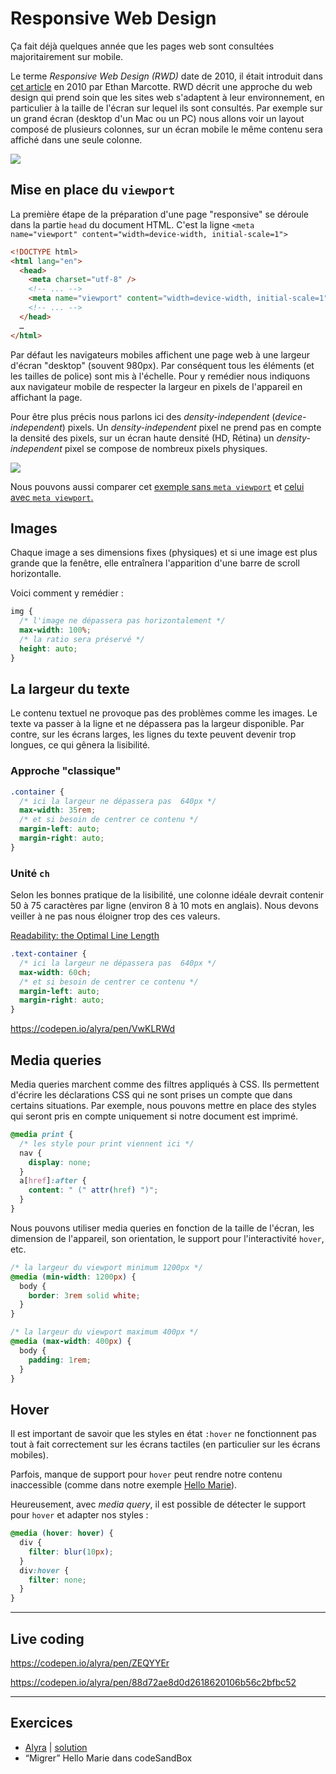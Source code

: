 # Responsive Web Design

Ça fait déjà quelques année que les pages web sont consultées majoritairement sur mobile.

Le terme _Responsive Web Design (RWD)_ date de 2010, il était introduit dans [cet article](https://alistapart.com/article/responsive-web-design/) en 2010 par Ethan Marcotte. RWD décrit une approche du web design qui prend soin que les sites web s'adaptent à leur environnement, en particulier à la taille de l'écran sur lequel ils sont consultés. Par exemple sur un grand écran (desktop d'un Mac ou un PC) nous allons voir un layout composé de plusieurs colonnes, sur un écran mobile le même contenu sera affiché dans une seule colonne.

![](https://wptemplates.pehaa.com/assets/alyra/diseno-web-responsive-design.jpg)

## Mise en place du `viewport`

La première étape de la préparation d'une page "responsive" se déroule dans la partie `head` du document HTML. C'est la ligne `<meta name="viewport" content="width=device-width, initial-scale=1">`

```html
<!DOCTYPE html>
<html lang="en">
  <head>
    <meta charset="utf-8" />
    <!-- ... -->
    <meta name="viewport" content="width=device-width, initial-scale=1" />
    <!-- ... -->
  </head>
  …
</html>
```

Par défaut les navigateurs mobiles affichent une page web à une largeur d'écran "desktop" (souvent 980px). Par conséquent tous les éléments (et les tailles de police) sont mis à l'échelle. Pour y remédier nous indiquons aux navigateur mobile de respecter la largeur en pixels de l'appareil en affichant la page.

Pour être plus précis nous parlons ici des _density-independent_ (_device-independent_) pixels. Un _density-independent_ pixel ne prend pas en compte la densité des pixels, sur un écran haute densité (HD, Rétina) un _density-independent_ pixel se compose de nombreux pixels physiques.

![](https://wptemplates.pehaa.com/assets/alyra/viewport.jpg)

Nous pouvons aussi comparer cet [exemple sans `meta viewport`](https://without-vp-meta.glitch.me/) et [celui avec `meta viewport`.](https://with-vp-meta.glitch.me/)

## Images

Chaque image a ses dimensions fixes (physiques) et si une image est plus grande que la fenêtre, elle entraînera l'apparition d'une barre de scroll horizontalle.

Voici comment y remédier :

```css
img {
  /* l'image ne dépassera pas horizontalement */
  max-width: 100%;
  /* la ratio sera préservé */
  height: auto;
}
```

## La largeur du texte

Le contenu textuel ne provoque pas des problèmes comme les images. Le texte va passer à la ligne et ne dépassera pas la largeur disponible. Par contre, sur les écrans larges, les lignes du texte peuvent devenir trop longues, ce qui gênera la lisibilité.

### Approche "classique"

```css
.container {
  /* ici la largeur ne dépassera pas  640px */
  max-width: 35rem;
  /* et si besoin de centrer ce contenu */
  margin-left: auto;
  margin-right: auto;
}
```

### Unité `ch`

Selon les bonnes pratique de la lisibilité, une colonne idéale devrait contenir 50 à 75 caractères par ligne (environ 8 à 10 mots en anglais). Nous devons veiller à ne pas nous éloigner trop des ces valeurs.

[Readability: the Optimal Line Length](https://baymard.com/blog/line-length-readability)

```css
.text-container {
  /* ici la largeur ne dépassera pas  640px */
  max-width: 60ch;
  /* et si besoin de centrer ce contenu */
  margin-left: auto;
  margin-right: auto;
}
```

https://codepen.io/alyra/pen/VwKLRWd

## Media queries

Media queries marchent comme des filtres appliqués à CSS. Ils permettent d'écrire les déclarations CSS qui ne sont prises un compte que dans certains situations. Par exemple, nous pouvons mettre en place des styles qui seront pris en compte uniquement si notre document est imprimé.

```css
@media print {
  /* les style pour print viennent ici */
  nav {
    display: none;
  }
  a[href]:after {
    content: " (" attr(href) ")";
  }
}
```

Nous pouvons utiliser media queries en fonction de la taille de l'écran, les dimension de l'appareil, son orientation, le support pour l'interactivité `hover`, etc.

```css
/* la largeur du viewport minimum 1200px */
@media (min-width: 1200px) {
  body {
    border: 3rem solid white;
  }
}
```

```css
/* la largeur du viewport maximum 400px */
@media (max-width: 400px) {
  body {
    padding: 1rem;
  }
}
```

## Hover

Il est important de savoir que les styles en état `:hover` ne fonctionnent pas tout à fait correctement sur les écrans tactiles (en particulier sur les écrans mobiles).

Parfois, manque de support pour `hover` peut rendre notre contenu inaccessible (comme dans notre exemple [Hello Marie](https://codepen.io/alyra/pen/ZEQYYEr)).

Heureusement, avec _media query_, il est possible de détecter le support pour `hover` et adapter nos styles :

```css
@media (hover: hover) {
  div {
    filter: blur(10px);
  }
  div:hover {
    filter: none;
  }
}
```

---

## Live coding

https://codepen.io/alyra/pen/ZEQYYEr

https://codepen.io/alyra/pen/88d72ae8d0d2618620106b56c2bfbc52

---

## Exercices

- [Alyra](https://codepen.io/alyra/pen/LYGEyaL) | [solution](https://codepen.io/alyra/pen/996c8dcb84a663435a2da59232300985)
- “Migrer” Hello Marie dans codeSandBox
